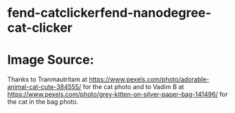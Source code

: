 # fend-catclickerfend-nanodegree-cat-clicker

# Image Source:

Thanks to Tranmautritam at https://www.pexels.com/photo/adorable-animal-cat-cute-384555/ for the cat photo and to
Vadim B at https://www.pexels.com/photo/grey-kitten-on-silver-paper-bag-141496/ for the cat in the bag photo.